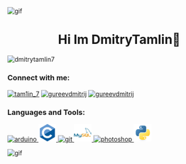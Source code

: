 ![gif](pix/spider-man-spider-verse.gif)

<h1 align="center">Hi  Im DmitryTamlin👻</h1>

<p align="left"> <img src="https://komarev.com/ghpvc/?username=dmitrytamlin7&label=Profile%20views&color=0e75b6&style=flat" alt="dmitrytamlin7" /> </p>


<h3 align="left">Connect with me:</h3>
<p align="left">
<a href="https://instagram.com/tam1in_7" target="blank"><img align="center" src="https://raw.githubusercontent.com/rahuldkjain/github-profile-readme-generator/master/src/images/icons/Social/instagram.svg" alt="tam1in_7" height="30" width="40" /></a>
<a href="https://discord.gg/gureevdmitrij" target="blank"><img align="center" src="https://raw.githubusercontent.com/rahuldkjain/github-profile-readme-generator/master/src/images/icons/Social/discord.svg" alt="gureevdmitrij" height="30" width="40" /></a>
<a href="https://vk.com/tam1in_7" target="blank"><img align="center" src="pix/vk.svg" alt="gureevdmitrij" height="30" width="40" color= #0077FF /></a>  


</p>

<h3 align="left">Languages and Tools:</h3>
<p align="left"> <a href="https://www.arduino.cc/" target="_blank" rel="noreferrer"> <img src="https://cdn.worldvectorlogo.com/logos/arduino-1.svg" alt="arduino" width="40" height="40"/> </a> <a href="https://www.cprogramming.com/" target="_blank" rel="noreferrer"> <img src="https://raw.githubusercontent.com/devicons/devicon/master/icons/c/c-original.svg" alt="c" width="40" height="40"/> </a> <a href="https://git-scm.com/" target="_blank" rel="noreferrer"> <img src="https://www.vectorlogo.zone/logos/git-scm/git-scm-icon.svg" alt="git" width="40" height="40"/> </a>  <a href="https://www.mysql.com/" target="_blank" rel="noreferrer"> <img src="https://raw.githubusercontent.com/devicons/devicon/master/icons/mysql/mysql-original-wordmark.svg" alt="mysql" width="40" height="40"/> </a>  </a> <a href="https://www.photoshop.com/en" target="_blank" rel="noreferrer"> <img src="pix/adobephotoshop.svg" alt="photoshop" width="40" height="40"/> </a> <a href="https://www.python.org" target="_blank" rel="noreferrer"> <img src="https://raw.githubusercontent.com/devicons/devicon/master/icons/python/python-original.svg" alt="python" width="40" height="40"/> </a>

![gif](pix/5611e7327fdfea18429920f28cdbb923987c92bcr1-444-378_hq.gif)

</p>

